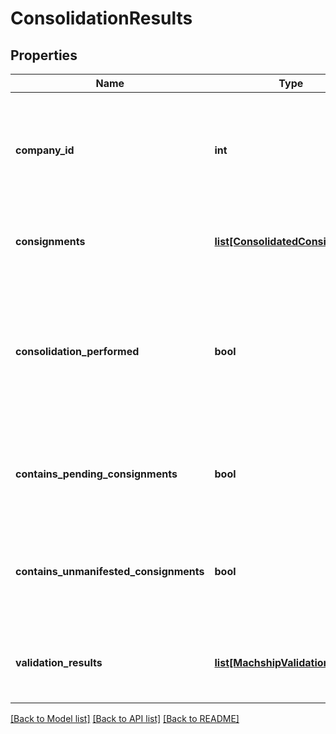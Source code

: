 # ConsolidationResults

## Properties
Name | Type | Description | Notes
------------ | ------------- | ------------- | -------------
**company_id** | **int** | The Machship Company ID that consolidation should / has been performed against | [optional] 
**consignments** | [**list[ConsolidatedConsignment]**](ConsolidatedConsignment.md) | The consolidated consignments and their details | [optional] 
**consolidation_performed** | **bool** | Whether or not consolidation has been performed and saved or if these results are merely indicative of  what will occur | [optional] 
**contains_pending_consignments** | **bool** | Does the consolidation include any consignments that were pending consignments | [optional] 
**contains_unmanifested_consignments** | **bool** | Does the consolidation include any consignments that were unmanifested (not pending) consignments | [optional] 
**validation_results** | [**list[MachshipValidationResult]**](MachshipValidationResult.md) | A list of validation results from the consolidation process | [optional] 

[[Back to Model list]](../README.md#documentation-for-models) [[Back to API list]](../README.md#documentation-for-api-endpoints) [[Back to README]](../README.md)

